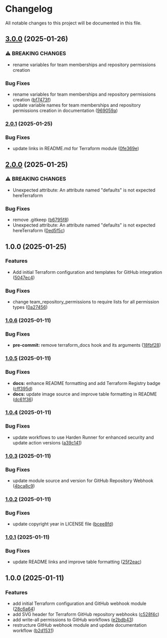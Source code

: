 # Changelog

All notable changes to this project will be documented in this file.

## [3.0.0](https://github.com/IbdaaiCloud/terraform-github-team/compare/v2.0.1...v3.0.0) (2025-01-26)


### ⚠ BREAKING CHANGES

* rename variables for team memberships and repository permissions creation

### Bug Fixes

* rename variables for team memberships and repository permissions creation ([bf7473f](https://github.com/IbdaaiCloud/terraform-github-team/commit/bf7473fefb7a455258c0f91c52c7e82214d662df))
* update variable names for team memberships and repository permissions creation in documentation ([969059a](https://github.com/IbdaaiCloud/terraform-github-team/commit/969059a71ebdadb740f92a313aa6c6474175eb23))

### [2.0.1](https://github.com/IbdaaiCloud/terraform-github-team/compare/v2.0.0...v2.0.1) (2025-01-25)


### Bug Fixes

* update links in README.md for Terraform module ([0fe369e](https://github.com/IbdaaiCloud/terraform-github-team/commit/0fe369e714be414c2a91611e88313f8122563326))

## [2.0.0](https://github.com/IbdaaiCloud/terraform-github-team/compare/v1.0.0...v2.0.0) (2025-01-25)


### ⚠ BREAKING CHANGES

* Unexpected attribute: An attribute named "defaults" is not expected hereTerraform

### Bug Fixes

* remove .gitkeep ([b6795f8](https://github.com/IbdaaiCloud/terraform-github-team/commit/b6795f849275cec0b320dfe5fb8bf5df0a50954e))
* Unexpected attribute: An attribute named "defaults" is not expected hereTerraform ([0ed5f5c](https://github.com/IbdaaiCloud/terraform-github-team/commit/0ed5f5c3323e68752785d92367815c3c22cf414c))

## 1.0.0 (2025-01-25)


### Features

* Add initial Terraform configuration and templates for GitHub integration ([5047ec4](https://github.com/IbdaaiCloud/terraform-github-team/commit/5047ec48768786ab1adc6bbaaf54390c9181974d))


### Bug Fixes

* change team_repository_permissions to require lists for all permission types ([0a27456](https://github.com/IbdaaiCloud/terraform-github-team/commit/0a27456e9c6039a26e9df1a830bd0aa127575038))

### [1.0.6](https://github.com/IbdaaiCloud/terraform-github-repository-webhooks/compare/v1.0.5...v1.0.6) (2025-01-11)


### Bug Fixes

* **pre-commit:** remove terraform_docs hook and its arguments ([18fbf28](https://github.com/IbdaaiCloud/terraform-github-repository-webhooks/commit/18fbf287d5bbc329bb1f11149cd04eba6049e042))

### [1.0.5](https://github.com/IbdaaiCloud/terraform-github-repository-webhooks/compare/v1.0.4...v1.0.5) (2025-01-11)


### Bug Fixes

* **docs:** enhance README formatting and add Terraform Registry badge ([cff395d](https://github.com/IbdaaiCloud/terraform-github-repository-webhooks/commit/cff395dbfefeba0bbb097b4d321838343f448bf9))
* **docs:** update image source and improve table formatting in README ([dc61f36](https://github.com/IbdaaiCloud/terraform-github-repository-webhooks/commit/dc61f36561808ecad8c342081234c613399b10cb))

### [1.0.4](https://github.com/IbdaaiCloud/terraform-github-repository-webhooks/compare/v1.0.3...v1.0.4) (2025-01-11)


### Bug Fixes

* update workflows to use Harden Runner for enhanced security and update action versions ([a39c141](https://github.com/IbdaaiCloud/terraform-github-repository-webhooks/commit/a39c1413420a0f0643c30d17aec7c9cec8568ca1))

### [1.0.3](https://github.com/IbdaaiCloud/terraform-github-repository-webhooks/compare/v1.0.2...v1.0.3) (2025-01-11)


### Bug Fixes

* update module source and version for GitHub Repository Webhook ([4bca8c9](https://github.com/IbdaaiCloud/terraform-github-repository-webhooks/commit/4bca8c9ce22d8314aab2e9d118c3d5c96e59be36))

### [1.0.2](https://github.com/IbdaaiCloud/terraform-github-repository-webhooks/compare/v1.0.1...v1.0.2) (2025-01-11)


### Bug Fixes

* update copyright year in LICENSE file ([bcee8fd](https://github.com/IbdaaiCloud/terraform-github-repository-webhooks/commit/bcee8fdb77b7c86a27cb08202e50e3e3debea2be))

### [1.0.1](https://github.com/IbdaaiCloud/terraform-github-repository-webhooks/compare/v1.0.0...v1.0.1) (2025-01-11)


### Bug Fixes

* update README links and improve table formatting ([25f2eac](https://github.com/IbdaaiCloud/terraform-github-repository-webhooks/commit/25f2eace1aca8d0d63f603dc9e936325992355dd))

## 1.0.0 (2025-01-11)


### Features

* add initial Terraform configuration and GitHub webhook module ([28c6a64](https://github.com/IbdaaiCloud/terraform-github-repository-webhooks/commit/28c6a646ac4a10b62a09ea8bfa2bfc743cbe23ea))
* add SVG header for Terraform GitHub repository webhooks ([c528f4c](https://github.com/IbdaaiCloud/terraform-github-repository-webhooks/commit/c528f4cd796e341ed007062e98c22ce8147cfdad))
* add write-all permissions to GitHub workflows ([e2bdb43](https://github.com/IbdaaiCloud/terraform-github-repository-webhooks/commit/e2bdb4369c0e13b9984eea591162556499cb57c2))
* restructure GitHub webhook module and update documentation workflow ([b2d1531](https://github.com/IbdaaiCloud/terraform-github-repository-webhooks/commit/b2d15319870043c9dc9406be76ac58d75d55334e))
